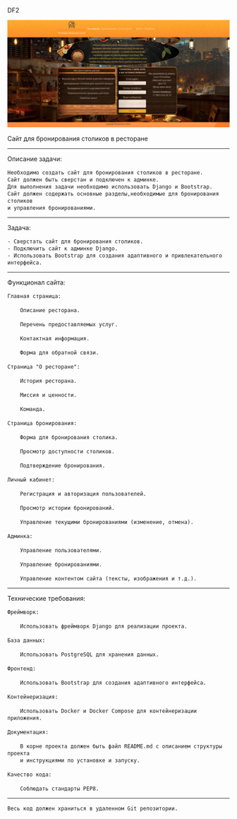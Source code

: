 DF2

![plot](./static/img/index.png)

Сайт для бронирования столиков в ресторане

____________________________
Описание задачи:

    Необходимо создать сайт для бронирования столиков в ресторане.
    Сайт должен быть сверстан и подключен к админке.
    Для выполнения задачи необходимо использовать Django и Bootstrap.
    Сайт должен содержать основные разделы,необходимые для бронирования столиков
    и управления бронированиями.
____________________________
Задача:

    - Сверстать сайт для бронирования столиков.
    - Подключить сайт к админке Django.
    - Использовать Bootstrap для создания адаптивного и привлекательного интерфейса.
____________________________


Функционал сайта:

    Главная страница:

        Описание ресторана.

        Перечень предоставляемых услуг.

        Контактная информация.

        Форма для обратной связи.

    Страница "О ресторане":

        История ресторана.

        Миссия и ценности.

        Команда.

    Страница бронирования:

        Форма для бронирования столика.

        Просмотр доступности столиков.

        Подтверждение бронирования.

    Личный кабинет:

        Регистрация и авторизация пользователей.

        Просмотр истории бронирований.

        Управление текущими бронированиями (изменение, отмена).

    Админка:

        Управление пользователями.

        Управление бронированиями.

        Управление контентом сайта (тексты, изображения и т.д.).

____________________________

Технические требования:

    Фреймворк:

        Использовать фреймворк Django для реализации проекта.

    База данных:

        Использовать PostgreSQL для хранения данных.

    Фронтенд:

        Использовать Bootstrap для создания адаптивного интерфейса.

    Контейнеризация:

        Использовать Docker и Docker Compose для контейнеризации приложения.

    Документация:

        В корне проекта должен быть файл README.md с описанием структуры проекта 
        и инструкциями по установке и запуску.

    Качество кода:

        Соблюдать стандарты PEP8.

____________________________

    Весь код должен храниться в удаленном Git репозитории.